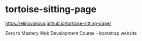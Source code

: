 # tortoise-sitting-page

https://elinovakova.github.io/tortoise-sitting-page/

Zero to Mastery Web Development Course - bootstrap website
